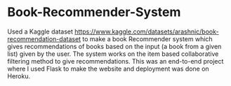 # Book-Recommender-System
Used a Kaggle dataset https://www.kaggle.com/datasets/arashnic/book-recommendation-dataset to make a book Recommender system which gives recommendations
of books based on the input (a book from a given list) given by the user. The system works on the item based collaborative filtering method to give 
recommendations. This was an end-to-end project where I used Flask to make the website and deployment was done on Heroku.
